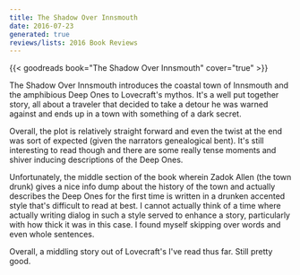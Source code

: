 ```yaml
---
title: The Shadow Over Innsmouth
date: 2016-07-23
generated: true
reviews/lists: 2016 Book Reviews
---
```

{{< goodreads book="The Shadow Over Innsmouth" cover="true" >}}

The Shadow Over Innsmouth introduces the coastal town of Innsmouth and the amphibious Deep Ones to Lovecraft's mythos. It's a well put together story, all about a traveler that decided to take a detour he was warned against and ends up in a town with something of a dark secret.  

Overall, the plot is relatively straight forward and even the twist at the end was sort of expected (given the narrators genealogical bent). It's still interesting to read though and there are some really tense moments and shiver inducing descriptions of the Deep Ones.  

<!--more-->

Unfortunately, the middle section of the book wherein Zadok Allen (the town drunk) gives a nice info dump about the history of the town and actually describes the Deep Ones for the first time is written in a drunken accented style that's difficult to read at best. I cannot actually think of a time where actually writing dialog in such a style served to enhance a story, particularly with how thick it was in this case. I found myself skipping over words and even whole sentences.  

Overall, a middling story out of Lovecraft's I've read thus far. Still pretty good.


